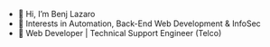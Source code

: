 - 👋 Hi, I’m Benj Lazaro
- 👀 Interests in Automation, Back-End Web Development & InfoSec
- 🌱 Web Developer | Technical Support Engineer (Telco)

<!---
benj-lazaro/benj-lazaro is a ✨ special ✨ repository because its `README.md` (this file) appears on your GitHub profile.
You can click the Preview link to take a look at your changes.
--->
